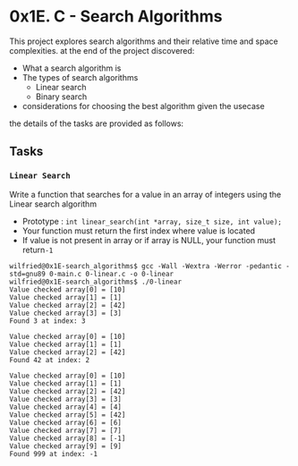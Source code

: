 # 0x1E. C - Search Algorithms
This project explores search algorithms and their relative time and space complexities. at the end of the project discovered:

* What a search algorithm is
* The types of search algorithms
	* Linear search
	* Binary search
* considerations for choosing the best algorithm given the usecase

the details of the tasks are provided as follows: 

## Tasks
### `Linear Search                                                                                                           `
Write a function that searches for a value in an array of integers using the Linear search algorithm

* Prototype : `int linear_search(int *array, size_t size, int value);`
* Your function must return the first index where value is located
* If value is not present in array or if array is NULL, your function must return`-1`

```
wilfried@0x1E-search_algorithms$ gcc -Wall -Wextra -Werror -pedantic -std=gnu89 0-main.c 0-linear.c -o 0-linear
wilfried@0x1E-search_algorithms$ ./0-linear 
Value checked array[0] = [10]
Value checked array[1] = [1]
Value checked array[2] = [42]
Value checked array[3] = [3]
Found 3 at index: 3

Value checked array[0] = [10]
Value checked array[1] = [1]
Value checked array[2] = [42]
Found 42 at index: 2

Value checked array[0] = [10]
Value checked array[1] = [1]
Value checked array[2] = [42]
Value checked array[3] = [3]
Value checked array[4] = [4]
Value checked array[5] = [42]
Value checked array[6] = [6]
Value checked array[7] = [7]
Value checked array[8] = [-1]
Value checked array[9] = [9]
Found 999 at index: -1
```
